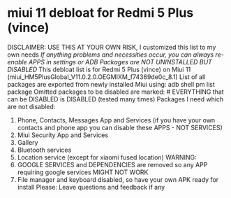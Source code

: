 # miui 11 debloat for Redmi 5 Plus (vince)
DISCLAIMER: USE THIS AT YOUR OWN RISK, I customized this list to my own needs
*If anything problems and necessities occur, you can always re-enable APPS in settings or ADB*
*Packages are NOT UNINSTALLED BUT DISABLED*
This debloat list is for Redmi 5 Plus (vince) on Miui 11 (miui_HM5PlusGlobal_V11.0.2.0.OEGMIXM_f74369de0c_8.1)
List of all packages are exported from newly installed Miui using:  adb shell pm list package
Omitted packages to be disabled are marked: #
EVERYTHING that can be DISABLED is DISABLED (tested many times)
Packages I need which are not disabled:
1. Phone, Contacts, Messages App and Services (if you have your own contacts and phone app you can disable these APPS - NOT SERVICES)
2. Miui Security App and Services
3. Gallery
4. Bluetooth services
5. Location service (except for xiaomi fused location)
WARNING: 
1. GOOGLE SERVICES and DEPENDENCIES are removed so any APP requiring google services MIGHT NOT WORK
2. File manager and keyboard disabled, so have your own APK ready for install
Please:
Leave questions and feedback if any
